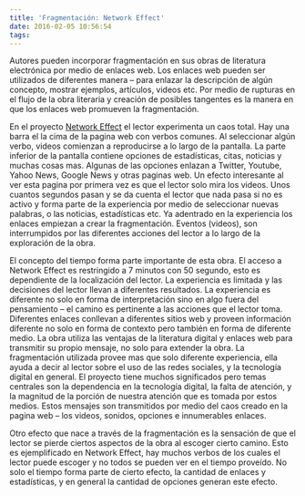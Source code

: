 ```yaml
---
title: 'Fragmentación: Network Effect'
date: 2016-02-05 10:56:54
tags: 
---
```


Autores pueden incorporar fragmentación en sus obras de literatura electrónica por medio de enlaces web. Los enlaces web pueden ser utilizados de diferentes manera – para enlazar la descripción de algún concepto, mostrar ejemplos, artículos, videos etc. Por medio de rupturas en el flujo de la obra literaria y creación de posibles tangentes es la manera en que los enlaces web promueven la fragmentación. 

En el proyecto [Network Effect](http://networkeffect.io) el lector experimenta un caos total. Hay una barra el la cima de la pagina web con verbos comunes. Al seleccionar algún verbo, videos comienzan a reproducirse a lo largo de la pantalla. La parte inferior de la pantalla contiene opciones de estadísticas, citas, noticias y muchas cosas mas. Algunas de las opciones enlazan a Twitter, Youtube, Yahoo News, Google News y otras paginas web. Un efecto interesante al ver esta pagina por primera vez es que el lector solo mira los videos. Unos cuantos segundos pasan y se da cuenta el lector que nada pasa si no es activo y forma parte de la experiencia por medio de seleccionar nuevas palabras, o las noticias, estadísticas etc. Ya adentrado en la experiencia los enlaces empiezan a crear la fragmentación. Eventos (videos), son interrumpidos por las diferentes acciones del lector a lo largo de la exploración de la obra.

El concepto del tiempo forma parte importante de esta obra. El acceso a Network Effect es restringido a 7 minutos con 50 segundo, esto es dependiente de la localización del lector.  La experiencia es limitada y las decisiones del lector llevan a diferentes resultados. La experiencia es diferente no solo en forma de interpretación sino en algo fuera del pensamiento – el camino es pertinente a las acciones que el lector toma. Diferentes enlaces conllevan a diferentes sitios web y proveen información diferente no solo en forma de contexto pero también en forma de diferente medio. La obra utiliza las ventajas de la literatura digital y enlaces web para transmitir su propio mensaje, no solo para extender la obra. La fragmentación utilizada provee mas que solo diferente experiencia, ella ayuda a decir al lector sobre el uso de las redes sociales, y la tecnología digital en general. El proyecto tiene muchos significados pero temas centrales son la dependencia en la tecnología digital, la falta de atención, y la magnitud de la porción de nuestra atención que es tomada por estos medios. Estos mensajes son transmitidos por medio del caos creado en la pagina web – los videos, sonidos, opciones e innumerables enlaces.

Otro efecto que nace a través de la fragmentación es la sensación de que el lector se pierde ciertos aspectos de la obra al escoger cierto camino. Esto es ejemplificado en Network Effect, hay muchos verbos de los cuales el lector puede escoger y no todos se pueden ver en el tiempo proveído. No solo el tiempo forma parte de cierto efecto, la cantidad de enlaces y estadísticas, y en general la cantidad de opciones generan este efecto.



